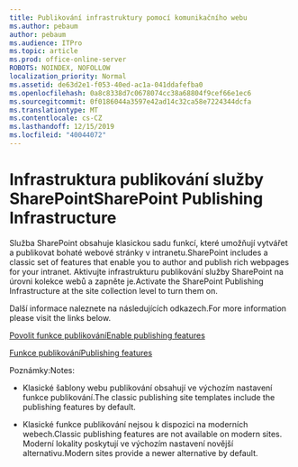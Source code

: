 ```yaml
---
title: Publikování infrastruktury pomocí komunikačního webu
ms.author: pebaum
author: pebaum
ms.audience: ITPro
ms.topic: article
ms.prod: office-online-server
ROBOTS: NOINDEX, NOFOLLOW
localization_priority: Normal
ms.assetid: de63d2e1-f053-40ed-ac1a-041ddafefba0
ms.openlocfilehash: 0a8c8338d7c0678074cc38a68804f9cef66e1ec6
ms.sourcegitcommit: 0f0186044a3597e42ad14c32ca58e7224344dcfa
ms.translationtype: MT
ms.contentlocale: cs-CZ
ms.lasthandoff: 12/15/2019
ms.locfileid: "40044072"
---
```

# <a name="sharepoint-publishing-infrastructure"></a><span data-ttu-id="3dca6-102">Infrastruktura publikování služby SharePoint</span><span class="sxs-lookup"><span data-stu-id="3dca6-102">SharePoint Publishing Infrastructure</span></span>


<span data-ttu-id="3dca6-103">Služba SharePoint obsahuje klasickou sadu funkcí, které umožňují vytvářet a publikovat bohaté webové stránky v intranetu.</span><span class="sxs-lookup"><span data-stu-id="3dca6-103">SharePoint includes a classic set of features that enable you to author and publish rich webpages for your intranet.</span></span> <span data-ttu-id="3dca6-104">Aktivujte infrastrukturu publikování služby SharePoint na úrovni kolekce webů a zapněte je.</span><span class="sxs-lookup"><span data-stu-id="3dca6-104">Activate the SharePoint Publishing Infrastructure at the site collection level to turn them on.</span></span>

<span data-ttu-id="3dca6-105">Další informace naleznete na následujících odkazech.</span><span class="sxs-lookup"><span data-stu-id="3dca6-105">For more information please visit the links below.</span></span>

[<span data-ttu-id="3dca6-106">Povolit funkce publikování</span><span class="sxs-lookup"><span data-stu-id="3dca6-106">Enable publishing features</span></span>](https://support.office.com/article/Enable-publishing-features-479677A6-8B33-4AC7-907D-071C1C7E4518)

[<span data-ttu-id="3dca6-107">Funkce publikování</span><span class="sxs-lookup"><span data-stu-id="3dca6-107">Publishing features</span></span>](https://support.office.com/article/Features-enabled-in-a-SharePoint-Online-publishing-site-3AB3810C-3C2C-4361-9D0E-0CBE666EA0B0?wt.mc_id=O365_Portal_MMaven#__toc336865553)

<span data-ttu-id="3dca6-108">Poznámky:</span><span class="sxs-lookup"><span data-stu-id="3dca6-108">Notes:</span></span>

- <span data-ttu-id="3dca6-109">Klasické šablony webu publikování obsahují ve výchozím nastavení funkce publikování.</span><span class="sxs-lookup"><span data-stu-id="3dca6-109">The classic publishing site templates include the publishing features by default.</span></span>

- <span data-ttu-id="3dca6-110">Klasické funkce publikování nejsou k dispozici na moderních webech.</span><span class="sxs-lookup"><span data-stu-id="3dca6-110">Classic publishing features are not available on modern sites.</span></span> <span data-ttu-id="3dca6-111">Moderní lokality poskytují ve výchozím nastavení novější alternativu.</span><span class="sxs-lookup"><span data-stu-id="3dca6-111">Modern sites provide a newer alternative by default.</span></span>

